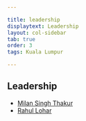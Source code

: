 ```yaml
---

title: leadership
displaytext: Leadership
layout: col-sidebar
tab: true
order: 3
tags: Kuala Lumpur

---
```


## Leadership

* [Milan Singh Thakur](mailto:milan@owasp.org)
* [Rahul Lohar](mailto:rahul.lohar@owasp.org)
